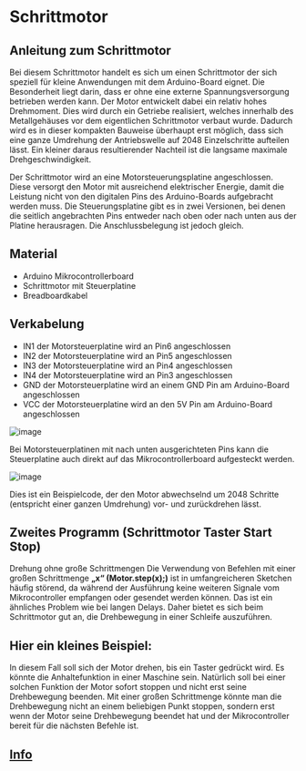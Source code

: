 # Schrittmotor
## Anleitung zum Schrittmotor

Bei diesem Schrittmotor handelt es sich um einen Schrittmotor der sich speziell für kleine Anwendungen mit dem Arduino-Board eignet. Die Besonderheit liegt darin, dass er ohne eine externe Spannungsversorgung betrieben werden kann. Der Motor entwickelt dabei ein relativ hohes Drehmoment. Dies wird durch ein Getriebe realisiert, welches innerhalb des Metallgehäuses vor dem eigentlichen Schrittmotor verbaut wurde. Dadurch wird es in dieser kompakten Bauweise überhaupt erst möglich, dass sich eine ganze Umdrehung der Antriebswelle auf 2048 Einzelschritte aufteilen lässt. Ein kleiner daraus resultierender Nachteil ist die langsame maximale Drehgeschwindigkeit.

Der Schrittmotor wird an eine Motorsteuerungsplatine angeschlossen. Diese versorgt den Motor mit ausreichend elektrischer Energie, damit die Leistung nicht von den digitalen Pins des Arduino-Boards aufgebracht werden muss. Die Steuerungsplatine gibt es in zwei Versionen, bei denen die seitlich angebrachten Pins entweder nach oben oder nach unten aus der Platine herausragen. Die Anschlussbelegung ist jedoch gleich.

## Material
- Arduino Mikrocontrollerboard
- Schrittmotor mit Steuerplatine
- Breadboardkabel 

## Verkabelung
- IN1 der Motorsteuerplatine wird an Pin6 angeschlossen
- IN2 der Motorsteuerplatine wird an Pin5 angeschlossen
- IN3 der Motorsteuerplatine wird an Pin4 angeschlossen
- IN4 der Motorsteuerplatine wird an Pin3 angeschlossen
- GND der Motorsteuerplatine wird an einem GND Pin am Arduino-Board angeschlossen
- VCC der Motorsteuerplatine wird an den 5V Pin am Arduino-Board angeschlossen


![image](https://github.com/user-attachments/assets/6f700544-e8c5-445e-be69-57ba197e20bb)


Bei Motorsteuerplatinen mit nach unten ausgerichteten Pins kann die Steuerplatine auch direkt auf das Mikrocontrollerboard aufgesteckt werden.

![image](https://github.com/user-attachments/assets/ab9a7394-2334-455a-84ca-9655f913cd02)


Dies ist ein Beispielcode, der den Motor abwechselnd um 2048 Schritte (entspricht einer ganzen Umdrehung) vor- und zurückdrehen lässt.



## Zweites Programm (Schrittmotor Taster Start Stop)
Drehung ohne große Schrittmengen
Die Verwendung von Befehlen mit einer großen Schrittmenge **„x“ (Motor.step(x);)** ist in umfangreicheren Sketchen häufig störend, da während der Ausführung keine weiteren Signale vom Mikrocontroller empfangen oder gesendet werden können. Das ist ein ähnliches Problem wie bei langen Delays. Daher bietet es sich beim Schrittmotor gut an, die Drehbewegung in einer Schleife auszuführen.

## Hier ein kleines Beispiel:
In diesem Fall soll sich der Motor drehen, bis ein Taster gedrückt wird. Es könnte die Anhaltefunktion in einer Maschine sein. Natürlich soll bei einer solchen Funktion der Motor sofort stoppen und nicht erst seine Drehbewegung beenden. Mit einer großen Schrittmenge könnte man die Drehbewegung nicht an einem beliebigen Punkt stoppen, sondern erst wenn der Motor seine Drehbewegung beendet hat und der Mikrocontroller bereit für die nächsten Befehle ist.



## [Info](https://funduino.de/nr-15-schrittmotor)
